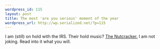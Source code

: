 ```yaml
--- 
wordpress_id: 115
layout: post
title: The most 'are you serious' moment of the year
wordpress_url: http://wp.serialized.net/?p=115
---
```

<p>I am (still) on hold with the <span class="caps">IRS.</span> Their hold music? <a href="http://en.wikipedia.org/wiki/The_Nutcracker">The Nutcracker.</a> I am not joking. Read into it what you will.</p>
